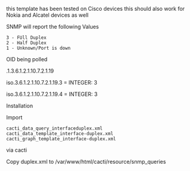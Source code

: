 this template has been tested on Cisco devices 
this should also work for Nokia and Alcatel devices as well

SNMP will report the following Values 
```
3 - FUll Duplex
2 - Half Duplex
1 - Unknown/Port is down 
```

OID being polled

.1.3.6.1.2.1.10.7.2.1.19 

iso.3.6.1.2.1.10.7.2.1.19.3 = INTEGER: 3 

iso.3.6.1.2.1.10.7.2.1.19.4 = INTEGER: 3 

Installation 

Import 
```
cacti_data_query_interfaceduplex.xml
cacti_data_template_interface-duplex.xml
cacti_graph_template_interface-duplex.xml 
```

via cacti 

Copy duplex.xml to /var/www/html/cacti/resource/snmp_queries
